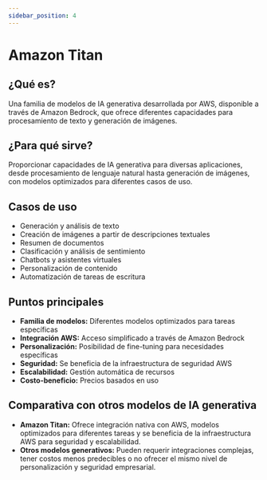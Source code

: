 ```yaml
---
sidebar_position: 4
---
```


# Amazon Titan

## ¿Qué es?
Una familia de modelos de IA generativa desarrollada por AWS, disponible a través de Amazon Bedrock, que ofrece diferentes capacidades para procesamiento de texto y generación de imágenes.

## ¿Para qué sirve?
Proporcionar capacidades de IA generativa para diversas aplicaciones, desde procesamiento de lenguaje natural hasta generación de imágenes, con modelos optimizados para diferentes casos de uso.

## Casos de uso
- Generación y análisis de texto
- Creación de imágenes a partir de descripciones textuales
- Resumen de documentos
- Clasificación y análisis de sentimiento
- Chatbots y asistentes virtuales
- Personalización de contenido
- Automatización de tareas de escritura

## Puntos principales
- **Familia de modelos:** Diferentes modelos optimizados para tareas específicas
- **Integración AWS:** Acceso simplificado a través de Amazon Bedrock
- **Personalización:** Posibilidad de fine-tuning para necesidades específicas
- **Seguridad:** Se beneficia de la infraestructura de seguridad AWS
- **Escalabilidad:** Gestión automática de recursos
- **Costo-beneficio:** Precios basados en uso

## Comparativa con otros modelos de IA generativa
- **Amazon Titan:** Ofrece integración nativa con AWS, modelos optimizados para diferentes tareas y se beneficia de la infraestructura AWS para seguridad y escalabilidad.
- **Otros modelos generativos:** Pueden requerir integraciones complejas, tener costos menos predecibles o no ofrecer el mismo nivel de personalización y seguridad empresarial. 
